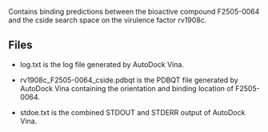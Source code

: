 Contains binding predictions between the bioactive compound F2505-0064 and the cside search space on the virulence factor rv1908c.

## Files

- log.txt is the log file generated by AutoDock Vina.

- rv1908c_F2505-0064_cside.pdbqt is the PDBQT file generated by AutoDock Vina containing the orientation and binding location of F2505-0064.

- stdoe.txt is the combined STDOUT and STDERR output of AutoDock Vina.

